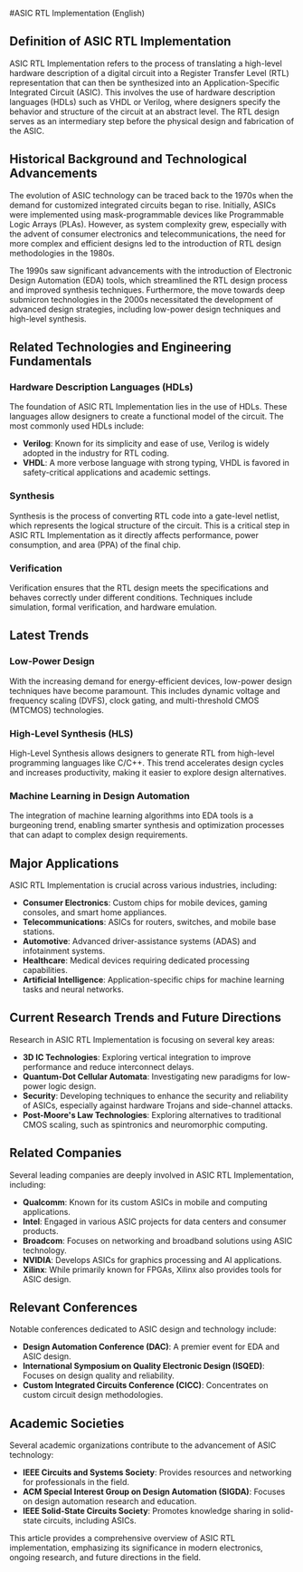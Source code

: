 #ASIC RTL Implementation (English)

## Definition of ASIC RTL Implementation

ASIC RTL Implementation refers to the process of translating a high-level hardware description of a digital circuit into a Register Transfer Level (RTL) representation that can then be synthesized into an Application-Specific Integrated Circuit (ASIC). This involves the use of hardware description languages (HDLs) such as VHDL or Verilog, where designers specify the behavior and structure of the circuit at an abstract level. The RTL design serves as an intermediary step before the physical design and fabrication of the ASIC.

## Historical Background and Technological Advancements

The evolution of ASIC technology can be traced back to the 1970s when the demand for customized integrated circuits began to rise. Initially, ASICs were implemented using mask-programmable devices like Programmable Logic Arrays (PLAs). However, as system complexity grew, especially with the advent of consumer electronics and telecommunications, the need for more complex and efficient designs led to the introduction of RTL design methodologies in the 1980s. 

The 1990s saw significant advancements with the introduction of Electronic Design Automation (EDA) tools, which streamlined the RTL design process and improved synthesis techniques. Furthermore, the move towards deep submicron technologies in the 2000s necessitated the development of advanced design strategies, including low-power design techniques and high-level synthesis.

## Related Technologies and Engineering Fundamentals

### Hardware Description Languages (HDLs)

The foundation of ASIC RTL Implementation lies in the use of HDLs. These languages allow designers to create a functional model of the circuit. The most commonly used HDLs include:

- **Verilog**: Known for its simplicity and ease of use, Verilog is widely adopted in the industry for RTL coding.
- **VHDL**: A more verbose language with strong typing, VHDL is favored in safety-critical applications and academic settings.

### Synthesis

Synthesis is the process of converting RTL code into a gate-level netlist, which represents the logical structure of the circuit. This is a critical step in ASIC RTL Implementation as it directly affects performance, power consumption, and area (PPA) of the final chip.

### Verification

Verification ensures that the RTL design meets the specifications and behaves correctly under different conditions. Techniques include simulation, formal verification, and hardware emulation.

## Latest Trends

### Low-Power Design

With the increasing demand for energy-efficient devices, low-power design techniques have become paramount. This includes dynamic voltage and frequency scaling (DVFS), clock gating, and multi-threshold CMOS (MTCMOS) technologies.

### High-Level Synthesis (HLS)

High-Level Synthesis allows designers to generate RTL from high-level programming languages like C/C++. This trend accelerates design cycles and increases productivity, making it easier to explore design alternatives.

### Machine Learning in Design Automation

The integration of machine learning algorithms into EDA tools is a burgeoning trend, enabling smarter synthesis and optimization processes that can adapt to complex design requirements.

## Major Applications

ASIC RTL Implementation is crucial across various industries, including:

- **Consumer Electronics**: Custom chips for mobile devices, gaming consoles, and smart home appliances.
- **Telecommunications**: ASICs for routers, switches, and mobile base stations.
- **Automotive**: Advanced driver-assistance systems (ADAS) and infotainment systems.
- **Healthcare**: Medical devices requiring dedicated processing capabilities.
- **Artificial Intelligence**: Application-specific chips for machine learning tasks and neural networks.

## Current Research Trends and Future Directions

Research in ASIC RTL Implementation is focusing on several key areas:

- **3D IC Technologies**: Exploring vertical integration to improve performance and reduce interconnect delays.
- **Quantum-Dot Cellular Automata**: Investigating new paradigms for low-power logic design.
- **Security**: Developing techniques to enhance the security and reliability of ASICs, especially against hardware Trojans and side-channel attacks.
- **Post-Moore's Law Technologies**: Exploring alternatives to traditional CMOS scaling, such as spintronics and neuromorphic computing.

## Related Companies

Several leading companies are deeply involved in ASIC RTL Implementation, including:

- **Qualcomm**: Known for its custom ASICs in mobile and computing applications.
- **Intel**: Engaged in various ASIC projects for data centers and consumer products.
- **Broadcom**: Focuses on networking and broadband solutions using ASIC technology.
- **NVIDIA**: Develops ASICs for graphics processing and AI applications.
- **Xilinx**: While primarily known for FPGAs, Xilinx also provides tools for ASIC design.

## Relevant Conferences

Notable conferences dedicated to ASIC design and technology include:

- **Design Automation Conference (DAC)**: A premier event for EDA and ASIC design.
- **International Symposium on Quality Electronic Design (ISQED)**: Focuses on design quality and reliability.
- **Custom Integrated Circuits Conference (CICC)**: Concentrates on custom circuit design methodologies.

## Academic Societies

Several academic organizations contribute to the advancement of ASIC technology:

- **IEEE Circuits and Systems Society**: Provides resources and networking for professionals in the field.
- **ACM Special Interest Group on Design Automation (SIGDA)**: Focuses on design automation research and education.
- **IEEE Solid-State Circuits Society**: Promotes knowledge sharing in solid-state circuits, including ASICs.

This article provides a comprehensive overview of ASIC RTL implementation, emphasizing its significance in modern electronics, ongoing research, and future directions in the field.